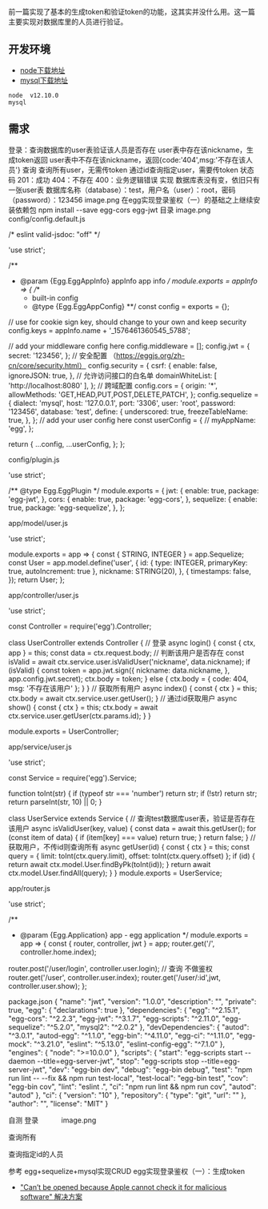 前一篇实现了基本的生成token和验证token的功能，这其实并没什么用。这一篇主要实现对数据库里的人员进行验证。
## 开发环境

- [node下载地址](http://nodejs.cn/download/)
- [mysql下载地址](https://dev.mysql.com/downloads/mysql/)
```
node  v12.10.0
mysql 
```

## 需求
登录：查询数据库的user表验证该人员是否存在
user表中存在该nickname，生成token返回
user表中不存在该nickname，返回{code:'404',msg:'不存在该人员'}
查询
查询所有user，无需传token
通过id查询指定user，需要传token
状态码
201：成功
404：不存在
400：业务逻辑错误
实现
数据库表没有变，依旧只有一张user表
数据库名称（database）：test，用户名（user）：root，密码（password）：123456
image.png
在egg实现登录鉴权（一）的基础之上继续安装依赖包
npm install --save egg-cors egg-jwt
目录
image.png
config/config.default.js
 

/* eslint valid-jsdoc: "off" */

'use strict';

/**
 * @param {Egg.EggAppInfo} appInfo app info
 */
module.exports = appInfo => {
  /**
   * built-in config
   * @type {Egg.EggAppConfig}
   **/
  const config = exports = {};

  // use for cookie sign key, should change to your own and keep security
  config.keys = appInfo.name + '_1576461360545_5788';

  // add your middleware config here
  config.middleware = [];
  config.jwt = {
    secret: '123456',
  };
  // 安全配置 （https://eggjs.org/zh-cn/core/security.html）
  config.security = {
    csrf: {
      enable: false,
      ignoreJSON: true,
    },
    // 允许访问接口的白名单
    domainWhiteList: [ 'http://localhost:8080' ],
  };
  // 跨域配置
  config.cors = {
    origin: '*',
    allowMethods: 'GET,HEAD,PUT,POST,DELETE,PATCH',
  };
  config.sequelize = {
    dialect: 'mysql',
    host: '127.0.0.1',
    port: '3306',
    user: 'root',
    password: '123456',
    database: 'test',
    define: {
      underscored: true,
      freezeTableName: true,
    },
  };
  // add your user config here
  const userConfig = {
    // myAppName: 'egg',
  };

  return {
    ...config,
    ...userConfig,
  };
};
 

 

config/plugin.js
 

'use strict';

/** @type Egg.EggPlugin */
module.exports = {
  jwt: {
    enable: true,
    package: 'egg-jwt',
  },
  cors: {
    enable: true,
    package: 'egg-cors',
  },
  sequelize: {
    enable: true,
    package: 'egg-sequelize',
  },
};
 

 

app/model/user.js
 

'use strict';

module.exports = app => {
  const { STRING, INTEGER } = app.Sequelize;
  const User = app.model.define('user', {
    id: { type: INTEGER, primaryKey: true, autoIncrement: true },
    nickname: STRING(20),
  }, {
    timestamps: false,
  });
  return User;
};
 
 

app/controller/user.js
 

'use strict';

const Controller = require('egg').Controller;


class UserController extends Controller {
  // 登录
  async login() {
    const { ctx, app } = this;
    const data = ctx.request.body;
    // 判断该用户是否存在
    const isValid = await ctx.service.user.isValidUser('nickname', data.nickname);
    if (isValid) {
      const token = app.jwt.sign({
        nickname: data.nickname,
      }, app.config.jwt.secret);
      ctx.body = token;
    } else {
      ctx.body = { code: 404, msg: '不存在该用户' };
    }
  }
  // 获取所有用户
  async index() {
    const { ctx } = this;
    ctx.body = await ctx.service.user.getUser();
  }
  // 通过id获取用户
  async show() {
    const { ctx } = this;
    ctx.body = await ctx.service.user.getUser(ctx.params.id);
  }
}

module.exports = UserController;
 

 

app/service/user.js
 

'use strict';

const Service = require('egg').Service;

function toInt(str) {
  if (typeof str === 'number') return str;
  if (!str) return str;
  return parseInt(str, 10) || 0;
}

class UserService extends Service {
  // 查询test数据库user表，验证是否存在该用户
  async isValidUser(key, value) {
    const data = await this.getUser();
    for (const item of data) {
      if (item[key] === value) return true;
    }
    return false;
  }
  // 获取用户，不传id则查询所有
  async getUser(id) {
    const { ctx } = this;
    const query = { limit: toInt(ctx.query.limit), offset: toInt(ctx.query.offset) };
    if (id) {
      return await ctx.model.User.findByPk(toInt(id));
    }
    return await ctx.model.User.findAll(query);
  }
}
module.exports = UserService;
 

app/router.js
 

'use strict';

/**
 * @param {Egg.Application} app - egg application
 */
module.exports = app => {
  const { router, controller, jwt } = app;
  router.get('/', controller.home.index);

  router.post('/user/login', controller.user.login);
  // 查询 不做鉴权
  router.get('/user', controller.user.index);
  router.get('/user/:id',jwt, controller.user.show);
};
 

package.json
{
  "name": "jwt",
  "version": "1.0.0",
  "description": "",
  "private": true,
  "egg": {
    "declarations": true
  },
  "dependencies": {
    "egg": "^2.15.1",
    "egg-cors": "^2.2.3",
    "egg-jwt": "^3.1.7",
    "egg-scripts": "^2.11.0",
    "egg-sequelize": "^5.2.0",
    "mysql2": "^2.0.2"
  },
  "devDependencies": {
    "autod": "^3.0.1",
    "autod-egg": "^1.1.0",
    "egg-bin": "^4.11.0",
    "egg-ci": "^1.11.0",
    "egg-mock": "^3.21.0",
    "eslint": "^5.13.0",
    "eslint-config-egg": "^7.1.0"
  },
  "engines": {
    "node": ">=10.0.0"
  },
  "scripts": {
    "start": "egg-scripts start --daemon --title=egg-server-jwt",
    "stop": "egg-scripts stop --title=egg-server-jwt",
    "dev": "egg-bin dev",
    "debug": "egg-bin debug",
    "test": "npm run lint -- --fix && npm run test-local",
    "test-local": "egg-bin test",
    "cov": "egg-bin cov",
    "lint": "eslint .",
    "ci": "npm run lint && npm run cov",
    "autod": "autod"
  },
  "ci": {
    "version": "10"
  },
  "repository": {
    "type": "git",
    "url": ""
  },
  "author": "",
  "license": "MIT"
}
 

自测
登录
　　　image.png

查询所有

查询指定id的人员

 

 

参考
egg+sequelize+mysql实现CRUD
egg实现登录鉴权（一）：生成token  
- ["Can’t be opened because Apple cannot check it for malicious software" 解决方案](https://www.cnblogs.com/wangzhihang/p/12085076.html)